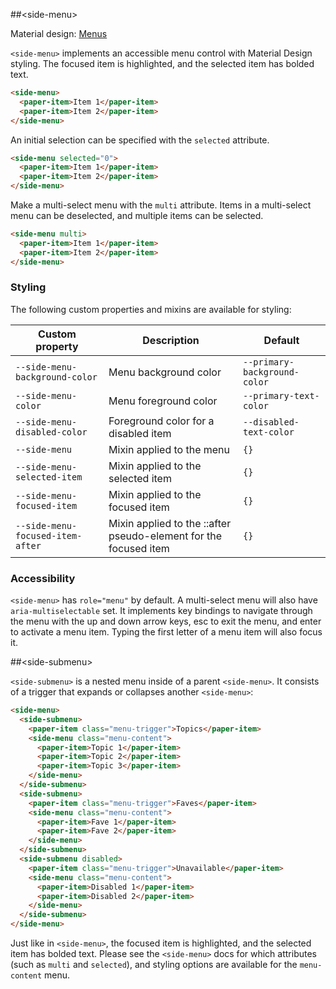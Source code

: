 


##&lt;side-menu&gt;

Material design: [Menus](https://www.google.com/design/spec/components/menus.html)

`<side-menu>` implements an accessible menu control with Material Design styling. The focused item
is highlighted, and the selected item has bolded text.

```html
<side-menu>
  <paper-item>Item 1</paper-item>
  <paper-item>Item 2</paper-item>
</side-menu>
```

An initial selection can be specified with the `selected` attribute.

```html
<side-menu selected="0">
  <paper-item>Item 1</paper-item>
  <paper-item>Item 2</paper-item>
</side-menu>
```

Make a multi-select menu with the `multi` attribute. Items in a multi-select menu can be deselected,
and multiple items can be selected.

```html
<side-menu multi>
  <paper-item>Item 1</paper-item>
  <paper-item>Item 2</paper-item>
</side-menu>
```

### Styling

The following custom properties and mixins are available for styling:

| Custom property | Description | Default |
| --- | --- | --- |
| `--side-menu-background-color` | Menu background color | `--primary-background-color` |
| `--side-menu-color` | Menu foreground color | `--primary-text-color` |
| `--side-menu-disabled-color` | Foreground color for a disabled item | `--disabled-text-color` |
| `--side-menu` | Mixin applied to the menu | `{}` |
| `--side-menu-selected-item` | Mixin applied to the selected item | `{}` |
| `--side-menu-focused-item` | Mixin applied to the focused item | `{}` |
| `--side-menu-focused-item-after` | Mixin applied to the ::after pseudo-element for the focused item | `{}` |

### Accessibility

`<side-menu>` has `role="menu"` by default. A multi-select menu will also have
`aria-multiselectable` set. It implements key bindings to navigate through the menu with the up and
down arrow keys, esc to exit the menu, and enter to activate a menu item. Typing the first letter
of a menu item will also focus it.



##&lt;side-submenu&gt;

`<side-submenu>` is a nested menu inside of a parent `<side-menu>`. It
consists of a trigger that expands or collapses another `<side-menu>`:

```html
<side-menu>
  <side-submenu>
    <paper-item class="menu-trigger">Topics</paper-item>
    <side-menu class="menu-content">
      <paper-item>Topic 1</paper-item>
      <paper-item>Topic 2</paper-item>
      <paper-item>Topic 3</paper-item>
    </side-menu>
  </side-submenu>
  <side-submenu>
    <paper-item class="menu-trigger">Faves</paper-item>
    <side-menu class="menu-content">
      <paper-item>Fave 1</paper-item>
      <paper-item>Fave 2</paper-item>
    </side-menu>
  </side-submenu>
  <side-submenu disabled>
    <paper-item class="menu-trigger">Unavailable</paper-item>
    <side-menu class="menu-content">
      <paper-item>Disabled 1</paper-item>
      <paper-item>Disabled 2</paper-item>
    </side-menu>
  </side-submenu>
</side-menu>
```

Just like in `<side-menu>`, the focused item is highlighted, and the selected
item has bolded text. Please see the `<side-menu>` docs for which attributes
(such as `multi` and `selected`), and styling options are available for the
`menu-content` menu.


